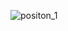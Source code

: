![positon_1](https://user-images.githubusercontent.com/68664399/91706327-3510ec00-ebb9-11ea-8cba-004bb0e0a9dc.png)
